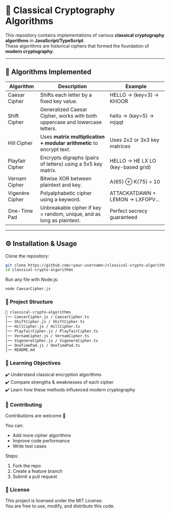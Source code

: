 # 🔐 Classical Cryptography Algorithms  

This repository contains implementations of various **classical cryptography algorithms** in **JavaScript/TypeScript**.  
These algorithms are historical ciphers that formed the foundation of **modern cryptography**.  

---

## 📖 Algorithms Implemented  

| Algorithm         | Description                                                                 | Example                          |
|-------------------|-----------------------------------------------------------------------------|----------------------------------|
| Caesar Cipher     | Shifts each letter by a fixed key value.                                   | HELLO → (key=3) → KHOOR          |
| Shift Cipher      | Generalized Caesar Cipher, works with both uppercase and lowercase letters.| hello → (key=5) → mjqqt          |
| Hill Cipher       | Uses **matrix multiplication + modular arithmetic** to encrypt text.       | Uses 2x2 or 3x3 key matrices     |
| Playfair Cipher   | Encrypts digraphs (pairs of letters) using a 5x5 key matrix.               | HELLO → HE LX LO (key-based grid)|
| Vernam Cipher     | Bitwise XOR between plaintext and key.                                     | A(65) ⊕ K(75) = 10               |
| Vigenère Cipher   | Polyalphabetic cipher using a keyword.                                     | ATTACKATDAWN + LEMON → LXFOPV... |
| One-Time Pad      | Unbreakable cipher if key = random, unique, and as long as plaintext.      | Perfect secrecy guaranteed       |

---

## ⚙️ Installation & Usage  

Clone the repository:  

```bash
git clone https://github.com/<your-username>/classical-crypto-algorithms.git
cd classical-crypto-algorithms
```

Run any file with Node.js:
```bash
node CaesarCipher.js
```

### 📂 Project Structure
```bash
📁 classical-crypto-algorithms
│── CaesarCipher.js / CaesarCipher.ts
│── ShiftCipher.js / ShiftCipher.ts
│── HillCipher.js / HillCipher.ts
│── PlayfairCipher.js / PlayfairCipher.ts
│── VernamCipher.js / VernamCipher.ts
│── VigenereCipher.js / VigenereCipher.ts
│── OneTimePad.js / OneTimePad.ts
│── README.md
```

### 🎯 Learning Objectives
✔️ Understand classical encryption algorithms  
✔️ Compare strengths & weaknesses of each cipher  
✔️ Learn how these methods influenced modern cryptography  

### 🤝 Contributing
Contributions are welcome 🚀  

You can:  
- Add more cipher algorithms  
- Improve code performance  
- Write test cases  

Steps:  
1. Fork the repo  
2. Create a feature branch  
3. Submit a pull request  

### 📜 License
This project is licensed under the MIT License.  
You are free to use, modify, and distribute this code.  
